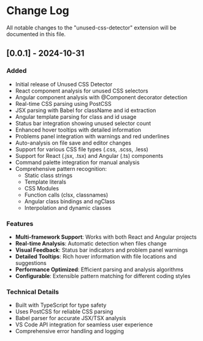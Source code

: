 # Change Log

All notable changes to the "unused-css-detector" extension will be documented in this file.

## [0.0.1] - 2024-10-31

### Added
- Initial release of Unused CSS Detector
- React component analysis for unused CSS selectors
- Angular component analysis with @Component decorator detection
- Real-time CSS parsing using PostCSS
- JSX parsing with Babel for className and id extraction
- Angular template parsing for class and id usage
- Status bar integration showing unused selector count
- Enhanced hover tooltips with detailed information
- Problems panel integration with warnings and red underlines
- Auto-analysis on file save and editor changes
- Support for various CSS file types (.css, .scss, .less)
- Support for React (.jsx, .tsx) and Angular (.ts) components
- Command palette integration for manual analysis
- Comprehensive pattern recognition:
  - Static class strings
  - Template literals
  - CSS Modules
  - Function calls (clsx, classnames)
  - Angular class bindings and ngClass
  - Interpolation and dynamic classes

### Features
- **Multi-framework Support**: Works with both React and Angular projects
- **Real-time Analysis**: Automatic detection when files change
- **Visual Feedback**: Status bar indicators and problem panel warnings
- **Detailed Tooltips**: Rich hover information with file locations and suggestions
- **Performance Optimized**: Efficient parsing and analysis algorithms
- **Configurable**: Extensible pattern matching for different coding styles

### Technical Details
- Built with TypeScript for type safety
- Uses PostCSS for reliable CSS parsing
- Babel parser for accurate JSX/TSX analysis
- VS Code API integration for seamless user experience
- Comprehensive error handling and logging